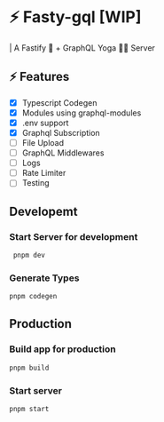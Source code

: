 # :zap: Fasty-gql [WIP]

| A Fastify 🚀 + GraphQL Yoga 🧘‍♀️ Server

## :zap: Features

- [x] Typescript Codegen
- [x] Modules using graphql-modules
- [x] .env support
- [x] Graphql Subscription
- [ ] File Upload
- [ ] GraphQL Middlewares
- [ ] Logs
- [ ] Rate Limiter
- [ ] Testing

## Developemt

### Start Server for development

```bash
 pnpm dev
```

### Generate Types

```bash
pnpm codegen
```

## Production

### Build app for production

```bash
pnpm build
```

### Start server

```bash
pnpm start
```

